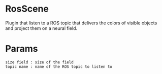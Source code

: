 # RosScene

Plugin that listen to a ROS topic that delivers the colors of visible objects and project them on a neural field.

# Params

```
size field : size of the field
topic name : name of the ROS topic to listen to
```